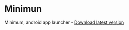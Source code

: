 # Minimun
Minimum, android app launcher - [Download latest version](https://github.com/JunioJsv/minimun/releases/latest)
